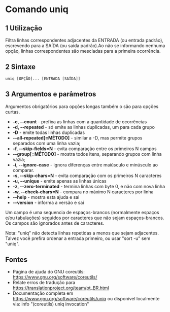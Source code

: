 Comando uniq
===============

1 Utilização
----------------------

Filtra linhas correspondentes adjacentes da ENTRADA (ou entrada padrão), escrevendo para a SAÍDA (ou saída padrão).Ao não se informando nenhuma opção, linhas correspondentes são mescladas para a primeira ocorrência.

2 Sintaxe
----------------------

```uniq [OPÇÃO]... [ENTRADA [SAÍDA]]```

3 Argumentos e parâmetros
-----------------------------------

Argumentos obrigatórios para opções longas também o são para opções curtas.

* __-c, --count__ - prefixa as linhas com a quantidade de ocorrências
* __-d, --repeated__ - só emite as linhas duplicadas, um para cada grupo
* __-D__ - emite todas linhas duplicadas
* __--all-repeated[=MÉTODO]__ - similar a -D, mas permite grupos separados com uma linha vazia;
* __-f, --skip-fields=N__ - evita comparação entre os primeiros N campos
* __--group[=MÉTODO]__ - mostra todos itens, separando grupos com linha vazia;
* __-i, --ignore-case__ - ignora diferenças entre maiúsculo e minúsculo ao comparar.
* __-s, --skip-chars=N__ - evita comparação com os primeiros N caracteres
* __-u, --unique__ - emite apenas as linhas únicas
* __-z, --zero-terminated__ - termina linhas com byte 0, e não com nova linha
* __-w, --check-chars=N__ - compara no máximo N caracteres por linha
* __--help__ - mostra esta ajuda e sai
* __--version__ - informa a versão e sai

Um campo é uma sequencia de espaços-brancos (normalmente espaços e/ou tabulações) seguidos por caracteres que não sejam espaços-brancos. Os campos são ignorados antes de caracteres.

Nota: "uniq" não detecta linhas repetidas a menos que sejam adjacentes. Talvez você prefira ordenar a entrada primeiro, ou usar "sort -u" sem "uniq".

Fontes
----------------------

* Página de ajuda do GNU coreutils: <https://www.gnu.org/software/coreutils/>
* Relate erros de tradução para <https://translationproject.org/team/pt_BR.html>
* Documentação completa em <https://www.gnu.org/software/coreutils/uniq> ou disponível localmente via: info "(coreutils) uniq invocation"
